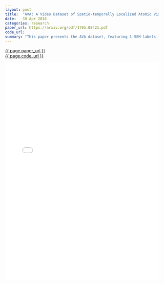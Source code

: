 ```yaml
---
layout: post
title:  "AVA: A Video Dataset of Spatio-temporally Localized Atomic Visual Action"
date:   30 Apr 2018
categories: research
paper_url: https://arxiv.org/pdf/1705.08421.pdf
code_url: 
summary: "This paper presents the AVA dataset, featuring 1.58M labels for 80 atomic visual actions across 430 15-minute video clips, with precise spatio-temporal and person-specific annotations. Unlike previous datasets focused on composite actions in shorter clips with sparse annotations, AVA emphasizes atomic actions, detailed annotations throughout longer videos, continuity of persons across clips, and varied action representations from movies. It highlights the challenges in action recognition, introduces a novel localization approach surpassing existing benchmarks but shows modest performance on AVA (15.6% mAP), pointing out the necessity for advanced video understanding methods."
---
```


<style>
.responsive-pdf-container {
    overflow: hidden;
    padding-top: 141.42%; /* 16:9 Aspect Ratio, adjust as needed */
    position: relative;
}

.responsive-pdf-container iframe {
    border: none;
    height: 100%;
    left: 0;
    position: absolute;
    top: 0;
    width: 100%;
}
</style>

<a href="{{ page.paper_url }}">{{ page.paper_url }}</a><br>
<a href="{{ page.code_url }}">{{ page.code_url }}</a>

<div class="responsive-pdf-container">
    <iframe src="{{ page.paper_url }}" style="border: none;"></iframe>
</div>